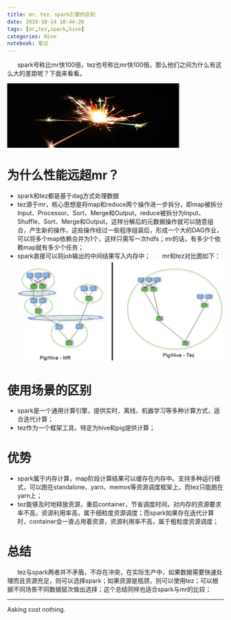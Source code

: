 ```yaml
---
title: mr、tez、spark引擎的区别
date: 2019-10-14 10:44:26
tags: [mr,tez,spark,hive]
categories: Hive
notebook: 笔记
---
```


&nbsp;&nbsp;&nbsp;&nbsp;&nbsp;&nbsp;spark号称比mr快100倍，tez也号称比mr快100倍，那么他们之间为什么有这么大的差距呢？下面来看看。

<img src="mr、tez、spark引擎的区别/spark.jpeg" width="400" height="150"/>

<!-- more -->

# 为什么性能远超mr？
- spark和tez都是基于dag方式处理数据
- tez源于mr，核心思想是将map和reduce两个操作进一步拆分，即map被拆分Input、Processor、Sort、Merge和Output，reduce被拆分为Input、Shuffle、Sort、Merge和Output，这样分解后的元数据操作就可以随意组合，产生新的操作，这些操作经过一些程序组装后，形成一个大的DAG作业，可以将多个map依赖合并为1个，这样只需写一次hdfs；mr的话，有多少个依赖map就有多少个任务；
- spark直接可以将job输出的中间结果写入内存中；
&nbsp;&nbsp;&nbsp;&nbsp;&nbsp;&nbsp;mr和tez对比图如下：
![mr_tez_diff](mr、tez、spark引擎的区别/tez_mr_diff.jpg)

# 使用场景的区别
- spark是一个通用计算引擎，提供实时、离线、机器学习等多种计算方式，适合迭代计算；
- tez作为一个框架工具，特定为hive和pig提供计算；

# 优势
- spark属于内存计算，map阶段计算结果可以缓存在内存中。支持多种运行模式，可以跑在standalone、yarn、memos等资源调度框架上，而tez只能跑在yarn上；
- tez能够及时地释放资源，重启container，节省调度时间，对内存的资源要求率不高，资源利用率高，属于细粒度资源调度；而spark如果存在迭代计算时，container会一直占用着资源，资源利用率不高，属于粗粒度资源调度；

# 总结
&nbsp;&nbsp;&nbsp;&nbsp;&nbsp;&nbsp;tez与spark两者并不矛盾，不存在冲突，在实际生产中，如果数据需要快速处理而且资源充足，则可以选择spark；如果资源是瓶颈，则可以使用tez；可以根据不同场景不同数据层次做出选择；这个总结同样也适合spark与mr的比较；

- - -
Asking cost nothing.